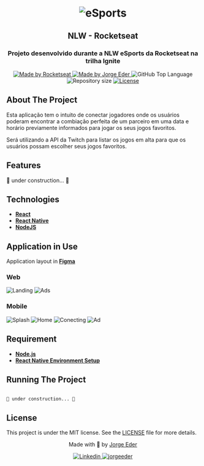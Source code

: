 <div>
  <h1 align="center"> 
    <img alt="eSports" src="./assets/Logo.png">
  </h1>
  <h2 align="center"> 
    NLW - Rocketseat
  </h2>
  <h3 align="center"> 
    Projeto desenvolvido durante a NLW eSports da Rocketseat na trilha Ignite
  </h3>

  <p align="center">
    <a href="https://rocketseat.com.br">
      <img alt="Made by Rocketseat" src="https://img.shields.io/badge/made%20by-Rocketseat-blueviolet?style=plastic">
    </a>
    <a href="https://github.com/jorgeeder"> 
      <img alt="Made by Jorge Eder" src="https://img.shields.io/badge/solved%20by-Jorge%20Eder-blueviolet?style=plastic">
    </a>
    <img alt="GitHub Top Language" src="https://img.shields.io/github/languages/top/jorgeeder/nlw-esports?color=blue&style=plastic">
    <img alt="Repository size" src="https://img.shields.io/github/repo-size/jorgeeder/nlw-esports?style=plastic"/>
    <a href="https://opensource.org/licenses/MIT">
      <img alt="License" src="https://img.shields.io/badge/license-MIT-brightgreen?style=plastic">
    </a>
  </p>
</div>

## About The Project

Esta aplicação tem o intuito de conectar jogadores onde os usuários poderam encontrar a combiação perfeita de um parceiro em uma data e horário previamente informados para jogar os seus jogos favoritos.

Será utilizando a API da Twitch para listar os jogos em alta para que os usuários possam escolher seus jogos favoritos.

## Features

🚧 under construction... 🚧

## Technologies

-   **[React](https://reactjs.org/)**
-   **[React Native](https://reactnative.dev/)**
-   **[NodeJS](https://nodejs.org/en/)**

## Application in Use
Application layout in **[Figma](https://www.figma.com/file/8RgcHqrjhGvShhVQqt9F5k/NLW-eSports-(Community)?node-id=0%3A1)**

### Web

![Landing](./assets/Landing.png)
![Ads](./assets/Post-ad.png)

### Mobile

![Splash](./assets/Splash.png)
![Home](./assets/Home.png)
![Conecting](./assets/Conecting.png)
![Ad](./assets/Ad.png)

## Requirement

-   **[Node.js](https://nodejs.org/)**
-   **[React Native Environment Setup](https://nodejs.org/)**


## Running The Project

```

🚧 under construction... 🚧

```
## License

This project is under the MIT license. See the [LICENSE](/LICENSE) file for more details.


<div align="center">
  <p> Made with 💜 by <a href="https://github.com/jorgeeder">Jorge Eder</a> </p>
  <p>
    <a href="https://www.linkedin.com/in/jorgeeder/">
      <img alt="Linkedin" src="https://img.shields.io/badge/-Jorge%20Eder-blue?style=plastic&logo=linkedin&link=https://www.linkedin.com/in/jorgeeder/">
    </a>
    <a href = "mailto:jorgeeder.dev@gmail.com">
      <img alt="jorgeeder" src="https://img.shields.io/badge/-jorgeeder.dev@gmail.com-ff512f?style=plastic&logo=Gmail&logoColor=white&link=mailto:jorgeeder.dev@gmail.com">
    </a>
  </p>
</div>